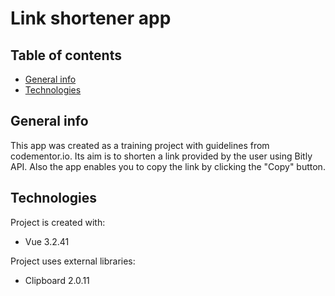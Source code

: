 # Link shortener app

## Table of contents

- [General info](#general-info)
- [Technologies](#technologies)

## General info

This app was created as a training project with guidelines from codementor.io. Its aim is to shorten a link provided by the user using Bitly API. Also the app enables you to copy the link by clicking the "Copy" button.

## Technologies

Project is created with:

- Vue 3.2.41

Project uses external libraries:

- Clipboard 2.0.11
